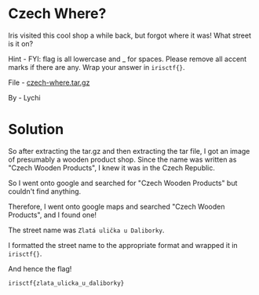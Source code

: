Czech Where?
=

Iris visited this cool shop a while back, but forgot where it was! What street is it on?

Hint - FYI: flag is all lowercase and _ for spaces. Please remove all accent marks if there are any. Wrap your answer in `irisctf{}`.

File - [czech-where.tar.gz](./czech-where.tar.gz)

By - Lychi

Solution
=

So after extracting the tar.gz and then extracting the tar file, I got an image of presumably a wooden product shop. Since the name was written as "Czech Wooden Products", I knew it was in the Czech Republic.

So I went onto google and searched for "Czech Wooden Products" but couldn't find anything.

Therefore, I went onto google maps and searched "Czech Wooden Products", and I found one!

The street name was `Zlatá ulička u Daliborky`.

I formatted the street name to the appropriate format and wrapped it in `irisctf{}`.

And hence the flag!

`irisctf{zlata_ulicka_u_daliborky}`
